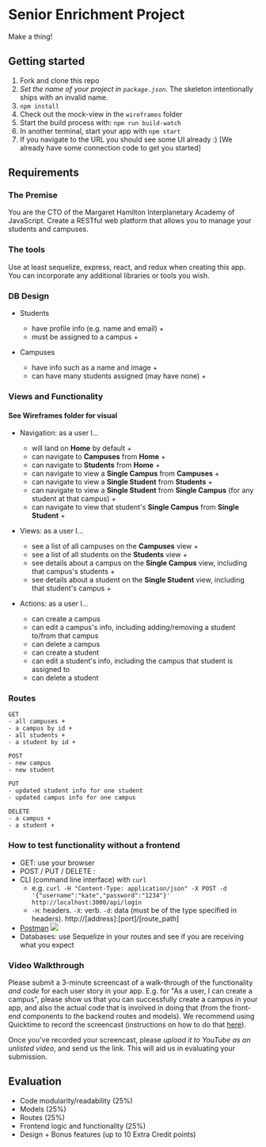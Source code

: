 # Senior Enrichment Project

Make a thing!

## Getting started

1. Fork and clone this repo
2. *Set the name of your project in `package.json`*. The skeleton intentionally ships with an invalid name.
3. `npm install`
4. Check out the mock-view in the `wireframes` folder
5. Start the build process with: `npm run build-watch`
6. In another terminal, start your app with `npm start`
7. If you navigate to the URL you should see some UI already :) [We already have some connection code to get you started]

## Requirements

### The Premise

You are the CTO of the Margaret Hamilton Interplanetary Academy of JavaScript. Create a RESTful web platform that allows you to manage your students and campuses.

### The tools

Use at least sequelize, express, react, and redux when creating this app. You can incorporate any additional libraries or tools you wish.

### DB Design

- Students
  * have profile info (e.g. name and email) +
  * must be assigned to a campus +

- Campuses
  * have info such as a name and image +
  * can have many students assigned (may have none) +

### Views and Functionality
#### See Wireframes folder for visual

- Navigation: as a user I...
  * will land on **Home** by default +
  * can navigate to **Campuses** from **Home**  +
  * can navigate to **Students** from **Home**  +
  * can navigate to view a **Single Campus** from **Campuses** +
  * can navigate to view a **Single Student** from **Students** +
  * can navigate to view a **Single Student** from **Single Campus** (for any student at that campus) +
  * can navigate to view that student's **Single Campus** from **Single Student**  +

- Views: as a user I...
  * see a list of all campuses on the **Campuses** view +
  * see a list of all students on the **Students** view +
  * see details about a campus on the **Single Campus** view, including that campus's students +
  * see details about a student on the **Single Student** view, including that student's campus +

- Actions: as a user I...
  * can create a campus
  * can edit a campus's info, including adding/removing a student to/from that campus
  * can delete a campus
  * can create a student
  * can edit a student's info, including the campus that student is assigned to
  * can delete a student

### Routes

```
GET
- all campuses +
- a campus by id +
- all students +
- a student by id +
```

```
POST
- new campus 
- new student 
```

```
PUT
- updated student info for one student
- updated campus info for one campus
```

```
DELETE
- a campus +
- a student +
```

### How to test functionality without a frontend
- GET: use your browser
- POST / PUT / DELETE : 
 - CLI (command line interface) with `curl`
   - e.g. `curl -H "Content-Type: application/json" -X POST -d '{"username":"kate","password":"1234"}' http://localhost:3000/api/login`
   - `-H`: headers. `-X`: verb. `-d`: data (must be of the type specified in headers). http://[address]:[port]/[route_path]
 - [Postman](https://www.getpostman.com/)
   ![](https://www.dropbox.com/s/4fk3b90cd0i1a5y/postman_post.png?raw=true)
- Databases: use Sequelize in your routes and see if you are receiving what you expect

### Video Walkthrough
Please submit a 3-minute screencast of a walk-through of the functionality *and code* for each user story in your app. E.g. for "As a user, I can create a campus", please show us that you can successfully create a campus in your app, and also the actual code that is involved in doing that (from the front-end components to the backend routes and models). We recommend using Quicktime to record the screencast (instructions on how to do that [here](https://support.apple.com/kb/PH5882?locale=en_US&viewlocale=en_US)).

Once you've recorded your screencast, please *upload it to YouTube as an unlisted video*, and send us the link. This will aid us in evaluating your submission.

## Evaluation

- Code modularity/readability (25%)
- Models (25%)
- Routes (25%)
- Frontend logic and functionality (25%)
- Design + Bonus features (up to 10 Extra Credit points)

